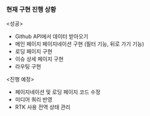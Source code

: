 <h3>현재 구현 진행 상황</h3>
  
<성공>
- Github API에서 데이터 받아오기
- 메인 페이지 페이지네이션 구현 (필터 기능, 뒤로 가기 기능)
- 로딩 페이지 구현
- 이슈 상세 페이지 구현
- 라우팅 구현

<진행 예정>
- 페이지네이션 및 로딩 페이지 코드 수정
- 미디어 쿼리 반영
- RTK 사용 전역 상태 관리
